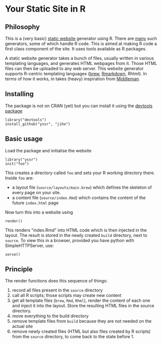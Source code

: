 # Your Static Site in R

## Philosophy

This is a (very basic) [static website](http://en.wikipedia.org/wiki/Static_web_page "Static web page - Wikipedia, the free encyclopedia") generator using R. There are [many](http://staticsitegenerators.net/ "Static Site Generators") such generators, some of which handle R code. This is aimed at making R code a first class component of the site. It uses tools available as R packages.

A static website generator takes a bunch of files, usually written in various templating languages, and generates HTML webpages from it. Those HTML files can then be uploaded to any web server. This website generator supports R-centric templating languages ([brew](http://cran.r-project.org/web/packages/brew/index.html "CRAN - Package brew"), [Rmarkdown](http://www.rstudio.com/ide/docs/authoring/using_markdown "RStudio"), Rhtml). In terms of how it works, in takes (heavy) inspiration from [Middleman](http://middlemanapp.com/).

## Installing

The package is not on CRAN (yet) but you can install it using the [devtools package](http://cran.r-project.org/package=devtools "CRAN - Package devtools")

    library("devtools")
    install_github("yssr", "jiho")

## Basic usage

Load the package and initialise the website

    library("yssr")    
    init("foo")
    
This creates a directory called `foo` and sets your R working directory there. Inside `foo` are:

*   a layout file (`source/layouts/main.brew`) which defines the skeleton of every page on your site.
*   a content file (`source/index.Rmd`) which contains the content of the future `index.html` page

Now turn this into a website using

    render()

This renders "index.Rmd" into HTML code which is then injected in the layout. The result is stored in the newly created `build` directory, next to `source`. To view this in a browser, provided you have python with SimpleHTTPServer, use:

    serve()

## Principle

The render functions does this sequence of things:

1. record all files present in the `source` directory
2. call all R scripts; those scripts may create new content
3. get all template files (`brew`, `Rmd`, `Rhml`), render the content of each one and inject it into the layout. Store the resulting HTML files in the source directory.
4. move everything to the build directory
5. remove template files from `build` because they are not needed on the actual site
6. remove newly created files (HTML but also files created by R scripts) from the `source` directory, to come back to the state before 1.
